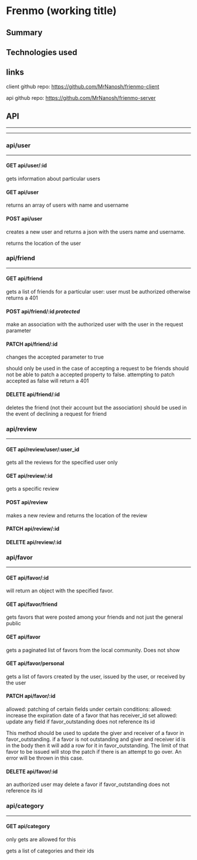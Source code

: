 # Frenmo (working title)

## Summary

## Technologies used

## links

client github repo: https://github.com/MrNanosh/frienmo-client

api github repo: https://github.com/MrNanosh/frienmo-server

## API

---

---

### api/user

---

#### GET api/user/:id

gets information about particular users

#### GET api/user

returns an array of users with name and username

#### POST api/user

creates a new user and returns a json with the users name and username.

returns the location of the user

### api/friend

---

#### GET api/friend

gets a list of friends for a particular user:
user must be authorized otherwise returns a 401

#### POST api/friend/:id <i>protected</i>

make an association with the authorized user with the user in the request
parameter

#### PATCH api/friend/:id

changes the accepted parameter to true

should only be used in the case of accepting a request to be friends
should not be able to patch a accepted property to false.
attempting to patch accepted as false will return a 401

#### DELETE api/friend/:id

deletes the friend (not their account but the association)
should be used in the event of declining a request for friend

### api/review

---

#### GET api/review/user/:user_id

gets all the reviews for the specified user only

#### GET api/review/:id

gets a specific review

#### POST api/review

makes a new review and returns the location of the review

#### PATCH api/review/:id

#### DELETE api/review/:id

### api/favor

---

#### GET api/favor/:id

will return an object with the specified favor.

#### GET api/favor/friend

gets favors that were posted among your friends and not just the general public

#### GET api/favor

gets a paginated list of favors from the local community.
Does not show

#### GET api/favor/personal

gets a list of favors created by the user, issued by the user, or received by the user

#### PATCH api/favor/:id

allowed: patching of certain fields under certain conditions:
allowed: increase the expiration date of a favor that has receiver_id set
allowed: update any field if favor_outstanding does not reference its id

This method should be used to update the giver and receiver of a favor in
favor_outstanding. if a favor is not outstanding and giver and receiver id is in the body then it will
add a row for it in favor_outstanding. The limit of that favor to be issued
will stop the patch if there is an attempt to go over. An error will be thrown in this case.

#### DELETE api/favor/:id

an authorized user may delete a favor if favor_outstanding does not reference its id

### api/category

---

#### GET api/category

only gets are allowed for this

gets a list of categories and their ids
